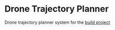 # Drone Trajectory Planner
Drone trajectory planner system for the [build project](https://hub.buildfellowship.com/projects/drone-flight-planner-system-flight-path-for-efficient-data-capture)
